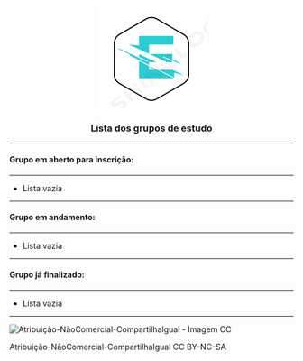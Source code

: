 <div style="text-align:center;">
<img src="../favicon.ico" alt="Logo">
  <h3>Lista dos grupos de estudo</h3>
</div>

---

#### Grupo em aberto para inscrição:

---


 - Lista vazia 


---

#### Grupo em andamento:
 
---

 - Lista vazia 

---

#### Grupo já finalizado:

---

 - Lista vazia 

---



![Atribuição-NãoComercial-CompartilhaIgual - Imagem CC](https://licensebuttons.net/l/by-nc-sa/3.0/88x31.png)

Atribuição-NãoComercial-CompartilhaIgual
CC BY-NC-SA

